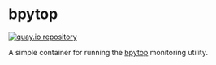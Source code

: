 # bpytop

[![quay.io repository](https://img.shields.io/badge/updated-2022--06--26-green)](https://quay.io/repository/miabbott/bpytop)

A simple container for running the [bpytop](https://github.com/aristocratos/bpytop) monitoring utility.